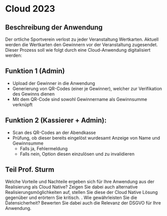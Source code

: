 # Cloud 2023
## Beschreibung der Anwendung
 Der ortliche Sportverein verlost zu jeder Veranstaltung Wertkarten. Aktuell werden die Wertkarten den Gewinnern vor der Veranstaltung zugesendet. 
 Dieser Prozess soll wie folgt durch eine Cloud-Anwendung digitalisiert werden:
 ## Funktion 1 (Admin)
 - Upload der Gewinner in die Anwendung 
 - Generierung von QR-Codes (einer je Gewinner), welcher zur Verifikation des Gewinns dienen
 - Mit dem QR-Code sind sowohl Gewinnername als Gewinnsumme verknüpft
## Funktion 2 (Kassierer + Admin):
- Scan des QR-Codes an der Abendkasse
- Prüfung, ob dieser bereits eingelöst wurdesamt Anzeige von Name und Gewinnsumme
    - Falls ja, Fehlermeldung
    - Falls nein, Option diesen einzulösen und zu invalidieren 
    
## Teil Prof. Sturm
Welche Vorteile und Nachteile ergeben sich für Ihre Anwendung aus der Realisierung als Cloud
Native? Zeigen Sie dabei auch alternative Realisierungsmöglichkeiten auf, stellen Sie diese der Cloud
Native Lösung gegenüber und erörtern Sie kritisch.
. Wie gewährleisten Sie die Datensicherheit? Bewerten Sie dabei auch die Relevanz der DSGVO für Ihre
Anwendung.

